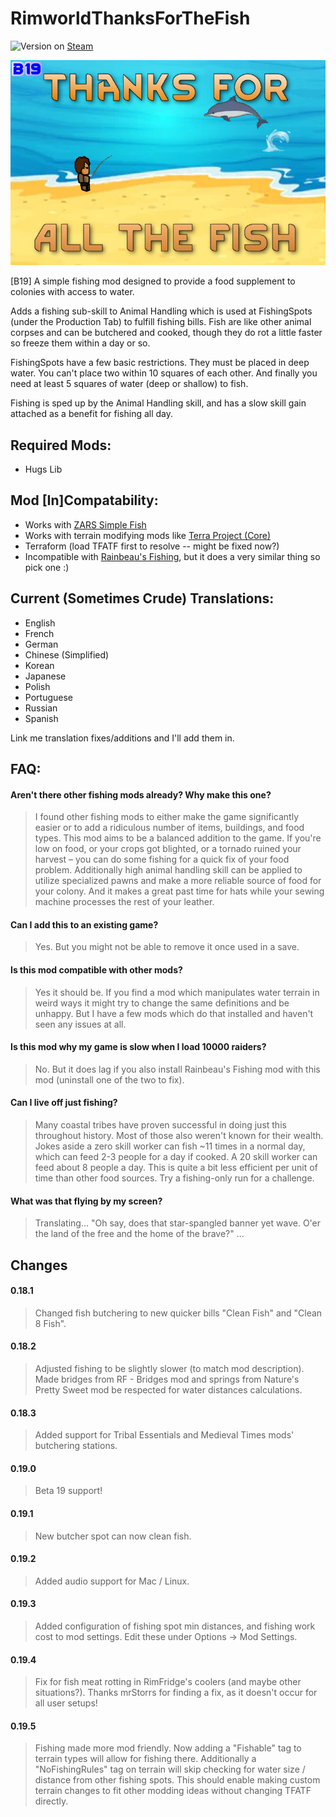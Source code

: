 ﻿# RimworldThanksForTheFish

![Version](https://img.shields.io/badge/Rimworld-B19-brightgreen.svg) on [Steam](https://steamcommunity.com/sharedfiles/filedetails/?id=1497728159)

![Alt text](About/Preview.png?raw=true "ThanksForAllTheFish")

[B19] A simple fishing mod designed to provide a food supplement to colonies with access to water.

Adds a fishing sub-skill to Animal Handling which is used at FishingSpots (under the Production Tab) to fulfill fishing bills. Fish are like other animal corpses and can be butchered and cooked, though they do rot a little faster so freeze them within a day or so.

FishingSpots have a few basic restrictions. They must be placed in deep water. You can't place two within 10 squares of each other. And finally you need at least 5 squares of water (deep or shallow) to fish.

Fishing is sped up by the Animal Handling skill, and has a slow skill gain attached as a benefit for fishing all day.

## Required Mods:
- Hugs Lib

## Mod [In]Compatability:
- Works with [ZARS Simple Fish](https://steamcommunity.com/sharedfiles/filedetails/?id=1513955685)
- Works with terrain modifying mods like [Terra Project (Core)](https://steamcommunity.com/sharedfiles/filedetails/?id=1414453966)
- Terraform (load TFATF first to resolve -- might be fixed now?)
- Incompatible with [Rainbeau's Fishing](https://steamcommunity.com/sharedfiles/filedetails/?id=1514707987), but it does a very similar thing so pick one :)

## Current (Sometimes Crude) Translations:
- English
- French
- German
- Chinese (Simplified)
- Korean
- Japanese
- Polish
- Portuguese
- Russian
- Spanish

Link me translation fixes/additions and I'll add them in.

## FAQ:
#### Aren't there other fishing mods already? Why make this one?

> I found other fishing mods to either make the game significantly easier or to add a ridiculous number of items, buildings, and food types. This mod aims to be a balanced addition to the game. If you're low on food, or your crops got blighted, or a tornado ruined your harvest – you can do some fishing for a quick fix of your food problem. Additionally high animal handling skill can be applied to utilize specialized pawns and make a more reliable source of food for your colony. And it makes a great past time for hats while your sewing machine processes the rest of your leather.

#### Can I add this to an existing game?

> Yes. But you might not be able to remove it once used in a save.

#### Is this mod compatible with other mods?

> Yes it should be. If you find a mod which manipulates water terrain in weird ways it might try to change the same definitions and be unhappy. But I have a few mods which do that installed and haven't seen any issues at all.

#### Is this mod why my game is slow when I load 10000 raiders?

> No. But it does lag if you also install Rainbeau's Fishing mod with this mod (uninstall one of the two to fix).

#### Can I live off just fishing?

> Many coastal tribes have proven successful in doing just this throughout history. Most of those also weren't known for their wealth. Jokes aside a zero skill worker can fish ~11 times in a normal day, which can feed 2-3 people for a day if cooked. A 20 skill worker can feed about 8 people a day. This is quite a bit less efficient per unit of time than other food sources. Try a fishing-only run for a challenge.

#### What was that flying by my screen?

> Translating... "Oh say, does that star-spangled banner yet wave. O'er the land of the free and the home of the brave?" ...

## Changes

#### 0.18.1

> Changed fish butchering to new quicker bills "Clean Fish" and "Clean 8 Fish".

#### 0.18.2

> Adjusted fishing to be slightly slower (to match mod description). Made bridges from RF - Bridges mod and springs from Nature's Pretty Sweet mod be respected for water distances calculations.


#### 0.18.3

> Added support for Tribal Essentials and Medieval Times mods' butchering stations.


#### 0.19.0

> Beta 19 support!

#### 0.19.1

> New butcher spot can now clean fish.

#### 0.19.2

> Added audio support for Mac / Linux.

#### 0.19.3
> Added configuration of fishing spot min distances, and fishing work cost to mod settings. Edit these under Options -> Mod Settings.

#### 0.19.4
> Fix for fish meat rotting in RimFridge's coolers (and maybe other situations?). Thanks mrStorrs for finding a fix, as it doesn't occur for all user setups!

#### 0.19.5
> Fishing made more mod friendly. Now adding a "Fishable" tag to terrain types will allow for fishing there. Additionally a "NoFishingRules" tag on terrain will skip checking for water size / distance from other fishing spots. This should enable making custom terrain changes to fit other modding ideas without changing TFATF directly.
